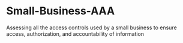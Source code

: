 # Small-Business-AAA
Assessing all the access controls used by a small business to ensure access, authorization, and accountability of information
